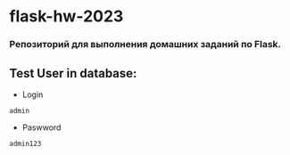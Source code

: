 # flask-hw-2023
### Репозиторий для выполнения домашних заданий по Flask.

## Test User in database:
- Login
```
admin
```

- Paswword
```
admin123
```


